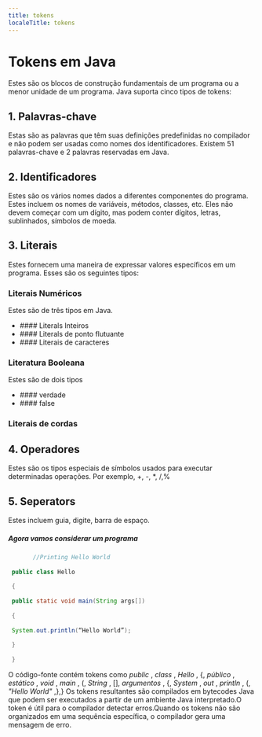 ```yaml
---
title: tokens
localeTitle: tokens
---
```

# Tokens em Java

Estes são os blocos de construção fundamentais de um programa ou a menor unidade de um programa. Java suporta cinco tipos de tokens:

## 1\. Palavras-chave

Estas são as palavras que têm suas definições predefinidas no compilador e não podem ser usadas como nomes dos identificadores. Existem 51 palavras-chave e 2 palavras reservadas em Java.

## 2\. Identificadores

Estes são os vários nomes dados a diferentes componentes do programa. Estes incluem os nomes de variáveis, métodos, classes, etc. Eles não devem começar com um dígito, mas podem conter dígitos, letras, sublinhados, símbolos de moeda.

## 3\. Literais

Estes fornecem uma maneira de expressar valores específicos em um programa. Esses são os seguintes tipos:

### Literais Numéricos

Estes são de três tipos em Java.

*   \#### Literals Inteiros
*   \#### Literals de ponto flutuante
*   \#### Literais de caracteres

### Literatura Booleana

Estes são de dois tipos

*   \#### verdade
*   \#### false

### Literais de cordas

## 4\. Operadores

Estes são os tipos especiais de símbolos usados ​​para executar determinadas operações. Por exemplo, +, -, \*, /,%

## 5\. Seperators

Estes incluem guia, digite, barra de espaço.

##### Agora vamos considerar um programa

```java
       //Printing Hello World 
 
 public class Hello 
 
 { 
 
 public static void main(String args[]) 
 
 { 
 
 System.out.println(“Hello World”); 
 
 } 
 
 } 
```

O código-fonte contém tokens como _public_ , _class_ , _Hello_ , {, _público_ , _estático_ , _void_ , _main_ , (, _String_ , \[\], _argumentos_ , {, _System_ , _out_ , _println_ , (, _"Hello World"_ ,},} Os tokens resultantes são compilados em bytecodes Java que podem ser executados a partir de um ambiente Java interpretado.O token é útil para o compilador detectar erros.Quando os tokens não são organizados em uma sequência específica, o compilador gera uma mensagem de erro.